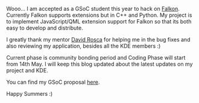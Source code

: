 Wooo... I am accepted as a GSoC student this year to hack on [Falkon](http://falkon.org). Currently Falkon supports extensions but in C++ and Python. My project is to implement JavaScript/QML extension support for Falkon so that its both easy to develop and distribute.

I greatly thank my mentor [David Rosca](http://github.com/nowrep) for helping me in the bug fixes and also reviewing my application, besides all the KDE members :\) 

Current phase is community bonding period and Coding Phase will start from 14th May. I will keep this blog updated about the latest updates on my project and KDE.

You can find my GSoC proposal [here](draft.pdf).

Happy Summers :)
